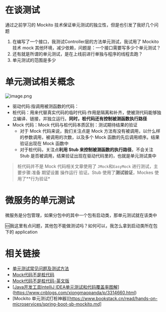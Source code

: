 # 在谈测试

通过之前学习的 Mockito 技术保证单元测试的独立性，但是也引发了我好几个问题

1.  在编写了一个接口，我测试Controller层的方法单元测试，我试用了 Mockito 技术 mock 其他环境，减少依赖，问题是：一个接口需要写多少个单元测试？
2. 还有就是所谓的单元测试，是在上线前进行单独与程序的线程去跑？
3. 单元测试的范围是多少

# 单元测试相关概念

![image.png](http://ww1.sinaimg.cn/mw690/006rAlqhgy1ggjc326ch3j30me0gkwhz.jpg)

- 驱动代码:指调用被测函数的代码：
- 桩代码：用来代替真实代码的临时代码:作用是隔离和补齐，使被测代码能够独立编译、链接，并独立运行。**同时，桩代码还有控制被测函数执行路径**
- Mock 代码：Mock 代码与桩代码本质区别：测试期待结果的验证
	- 对于 Mock 代码来说，我们关注点是 Mock 方法有没有被调用，以什么样的参数调用，被调用的次数，以及多个 Mock 函数的先后调用顺序。结果验证出现在 Mock 函数中
	- 对于桩代码，关注点**利用 Stub 来控制被测函数的执行路径**，不会关注 Stub 是否被调用，结果验证出现在驱动代码里的，也就是单元测试类中



> 桩代码并不是 Mock 代码相关文章使用了 `JMock`和`EasyMock` 进行测试，主要步骤:准备 期望设置 操作运行 验证。Stub 使用了**测试验证**，Mockes 使用了**行为验证*

# 微服务的单元测试

微服务是分包管理，如果分包中的其中一个包有启动类，那单元测试就在该类中

:sos:我这里有点问题，其他包不能做测试吗？如何可以，我怎么拿到启动类所在包下的 application

# 相关链接

- [单元测试常见问题及测试方法](https://www.jianshu.com/p/2ed4a7c203e3)
- [Mock代码不是桩代码](https://blog.csdn.net/O_oIQ_Q/article/details/103861833)
- [Mock代码不是桩代码-英文版](https://martinfowler.com/articles/mocksArentStubs.html)
- [[Java开发工具IntelliJ IDEA单元测试和代码覆盖率图解](https://www.cnblogs.com/xiongmaopanda/p/3314660.html)](https://www.cnblogs.com/xiongmaopanda/p/3314660.html)
- [Mockito 单元测试打桩神器][https://www.bookstack.cn/read/hands-on-microservices/spring-boot-sb-mockito.md]


